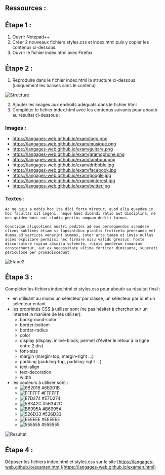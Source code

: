 ## Ressources :

## Étape 1 :

1. Ouvrir Notepad++
2. Créer 2 nouveaux fichiers styles.css et index.html puis y copier les contenus ci-dessous.
3. Ouvrir le fichier index.html avec Firefox

## Étape 2 :

1. Reproduire dans le fichier index.html la structure ci-dessous (uniquement les balises sans le contenu)

![Structure](https://langages-web.github.io/exam/structure.jpg)

2. Ajouter les images aux endroits adéquats dans le fichier html
3. Compléter le fichier index.html avec les contenus suivants pour aboutir au résultat ci-dessous :


### Images :
* https://langages-web.github.io/exam/logo.png
* https://langages-web.github.io/exam/musique.png
* https://langages-web.github.io/exam/guitare.png
* https://langages-web.github.io/exam/gramophone.png
* https://langages-web.github.io/exam/tambour.png
* https://langages-web.github.io/exam/dribbble.jpg
* https://langages-web.github.io/exam/facebook.jpg
* https://langages-web.github.io/exam/google.jpg
* https://langages-web.github.io/exam/pinterest.jpg
* https://langages-web.github.io/exam/twitter.jpg

### Textes :
```
Ac ne quis a nobis hoc ita dici forte miretur, quod alia quaedam in hoc facultas sit ingeni, neque haec dicendi ratio aut disciplina, ne nos quidem huic uni studio penitus umquam dediti fuimus.
```
```
Coactique aliquotiens nostri pedites ad eos persequendos scandere clivos sublimes etiam si lapsantibus plantis fruticeta prensando vel dumos ad vertices venerint summos, inter arta tamen et invia nullas acies explicare permissi nec firmare nisu valido gressus: hoste discursatore rupium abscisa volvente, ruinis ponderum inmanium consternuntur, aut ex necessitate ultima fortiter dimicante, superati periculose per pronadiscedunt
```

![Etape2](https://langages-web.github.io/exam/etape2.png)

## Étape 3 :

Compléter les fichiers index.html et styles.css pour aboutir au résultat final :
* en utilisant au moins un sélecteur par classe, un sélecteur par id et un sélecteur enfant
* les propriétés CSS à utiliser sont (ne pas hésiter à chercher sur un internet la manière de les utiliser):
	* background-color
	* border-bottom
	* border-radius
	* color
	* display (display: inline-block; permet d'éviter le retour à la ligne entre 2 div)
	* font-size
	* margin (margin-top, margin-right ...)
	* padding (padding-top, padding-right ...)
	* text-align
	* text-decoration
	* width
* les couleurs à utiliser sont :
	* ![6B201B](https://dummyimage.com/15/6B201B/6B201B.png) #6B201B
	* ![FFFFFF](https://dummyimage.com/15/FFFFFF/FFFFFF.png) #FFFFFF
	* ![E7D274](https://dummyimage.com/15/E7D274/E7D274.png) #E7D274
	* ![5B342C](https://dummyimage.com/15/5B342C/5B342C.png) #5B342C
	* ![B6995A](https://dummyimage.com/15/B6995A/B6995A.png) #B6995A
	* ![526D33](https://dummyimage.com/15/526D33/526D33.png) #526D33
	* ![EEEEEE](https://dummyimage.com/15/EEEEEE/EEEEEE.png) #EEEEEE
	* ![555555](https://dummyimage.com/15/555555/555555.png) #555555
	
![Resultat](https://langages-web.github.io/exam/resultat.png)

## Étape 4 :

Déposer les fichiers index.html et styles.css sur le site [https://langages-web.github.io/examen.html](https://langages-web.github.io/examen.html)